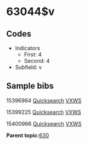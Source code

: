# 63044$v

## Codes

-   Indicators
    -   First: 4
    -   Second: 4
-   Subfield: v

## Sample bibs

15396964 [Quicksearch](https://search.library.yale.edu/catalog/15396964) [VXWS](http://prodorbis.library.yale.edu:7014/vxws/GetHoldingsService?bibId=15396964)

15399225 [Quicksearch](https://search.library.yale.edu/catalog/15399225) [VXWS](http://prodorbis.library.yale.edu:7014/vxws/GetHoldingsService?bibId=15399225)

15400966 [Quicksearch](https://search.library.yale.edu/catalog/15400966) [VXWS](http://prodorbis.library.yale.edu:7014/vxws/GetHoldingsService?bibId=15400966)

**Parent topic:**[630](../../tags/630/630.md)

